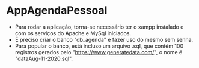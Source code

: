 # AppAgendaPessoal

- Para rodar a aplicação, torna-se necessário ter o xampp instalado e com os serviços do Apache e MySql iniciados.
- É preciso criar o banco "db_agenda" e fazer uso do mesmo sem senha.
- Para popular o banco, está incluso um arquivo .sql, que contém 100 registros gerados pelo "https://www.generatedata.com/", o nome é "dataAug-11-2020.sql".
